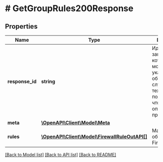 # # GetGroupRules200Response

## Properties

Name | Type | Description | Notes
------------ | ------------- | ------------- | -------------
**response_id** | **string** | Идентификатор запроса, который можно указывать при обращении в службу технической поддержки, чтобы помочь определить проблему. |
**meta** | [**\OpenAPI\Client\Model\Meta**](Meta.md) |  |
**rules** | [**\OpenAPI\Client\Model\FirewallRuleOutAPI[]**](FirewallRuleOutAPI.md) | Массив объектов Firewall правил |

[[Back to Model list]](../../README.md#models) [[Back to API list]](../../README.md#endpoints) [[Back to README]](../../README.md)
